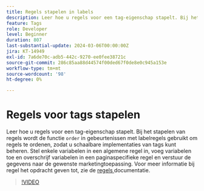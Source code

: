 ```yaml
---
title: Regels stapelen in labels
description: Leer hoe u regels voor een tag-eigenschap stapelt. Bij het stapelen van regels wordt de bestelfunctie in gebeurtenissen met labelregels gebruikt om regels te ordenen, zodat u schaalbare implementaties van tags kunt beheren.
feature: Tags
role: Developer
level: Beginner
duration: 807
last-substantial-update: 2024-03-06T00:00:00Z
jira: KT-14949
exl-id: 7a6de70c-adb5-442c-9270-ee0fee38721c
source-git-commit: 286c85aa88d44574f00ded67f0de8e0c945a153e
workflow-type: tm+mt
source-wordcount: '98'
ht-degree: 0%

---
```


# Regels voor tags stapelen

Leer hoe u regels voor een tag-eigenschap stapelt. Bij het stapelen van regels wordt de functie `order` in gebeurtenissen met labelregels gebruikt om regels te ordenen, zodat u schaalbare implementaties van tags kunt beheren. Stel enkele variabelen in een algemene regel in, voeg variabelen toe en overschrijf variabelen in een paginaspecifieke regel en verstuur de gegevens naar de gewenste marketingtoepassing. Voor meer informatie bij regel het opdracht geven tot, zie de [ regels ](https://experienceleague.adobe.com/docs/experience-platform/tags/ui/rules.html#rule-ordering) documentatie.

>[!VIDEO](https://video.tv.adobe.com/v/3427710/?learn=on&enablevpops)
